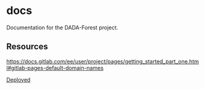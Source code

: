 # docs

Documentation for the DADA-Forest project.

## Resources  
https://docs.gitlab.com/ee/user/project/pages/getting_started_part_one.html#gitlab-pages-default-domain-names  

[Deployed](https://dada-forest.github.io/docs/)
